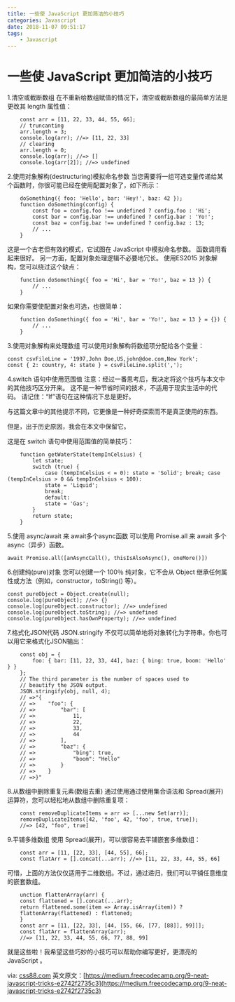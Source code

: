 ```yaml
---
title: 一些使 JavaScript 更加简洁的小技巧
categories: Javascript
date: 2018-11-07 09:51:17
tags:
    - Javascript
---
```


一些使 JavaScript 更加简洁的小技巧
================================================

1.清空或截断数组
在不重新给数组赋值的情况下，清空或截断数组的最简单方法是更改​​其 length 属性值：

```
    const arr = [11, 22, 33, 44, 55, 66];
    // truncanting
    arr.length = 3;
    console.log(arr); //=> [11, 22, 33]
    // clearing
    arr.length = 0;
    console.log(arr); //=> []
    console.log(arr[2]); //=> undefined
```

2.使用对象解构(destructuring)模拟命名参数
当您需要将一组可选变量传递给某个函数时，你很可能已经在使用配置对象了，如下所示：

```
    doSomething({ foo: 'Hello', bar: 'Hey!', baz: 42 });
    function doSomething(config) {
        const foo = config.foo !== undefined ? config.foo : 'Hi';
        const bar = config.bar !== undefined ? config.bar : 'Yo!';
        const baz = config.baz !== undefined ? config.baz : 13;
        // ...
    }
```

这是一个古老但有效的模式，它试图在 JavaScript 中模拟命名参数。 函数调用看起来很好。 另一方面，配置对象处理逻辑不必要地冗长。 使用ES2015 对象解构，您可以绕过这个缺点：

```
    function doSomething({ foo = 'Hi', bar = 'Yo!', baz = 13 }) {
        // ...
    }
```

如果你需要使配置对象也可选，也很简单：

```
    function doSomething({ foo = 'Hi', bar = 'Yo!', baz = 13 } = {}) {
        // ...
    }
```

3.使用对象解构来处理数组
可以使用对象解构将数组项分配给各个变量：

```
const csvFileLine = '1997,John Doe,US,john@doe.com,New York';
const { 2: country, 4: state } = csvFileLine.split(',');
```

4.switch 语句中使用范围值
注意：经过一番思考后，我决定将这个技巧与本文中的其他技巧区分开来。 这不是一种节省时间的技术，不适用于现实生活中的代码。 请记住：“If”语句在这种情况下总是更好。

与这篇文章中的其他提示不同，它更像是一种好奇探索而不是真正使用的东西。

但是，出于历史原因，我会在本文中保留它。

这是在 switch 语句中使用范围值的简单技巧：

```
    function getWaterState(tempInCelsius) {
        let state;
        switch (true) {
            case (tempInCelsius < = 0): state = 'Solid'; break; case (tempInCelsius > 0 && tempInCelsius < 100): 
            state = 'Liquid';
            break;
            default: 
            state = 'Gas';
        }
        return state;
    }
```


5.使用 async/await 来 await多个async函数
可以使用 Promise.all 来 await 多个 async（异步）函数。

```
await Promise.all([anAsyncCall(), thisIsAlsoAsync(), oneMore()])
```

6.创建纯(pure)对象
您可以创建一个 100％ 纯对象，它不会从 Object 继承任何属性或方法（例如，constructor，toString() 等）。

```
const pureObject = Object.create(null);
console.log(pureObject); //=> {}
console.log(pureObject.constructor); //=> undefined
console.log(pureObject.toString); //=> undefined
console.log(pureObject.hasOwnProperty); //=> undefined
```


7.格式化JSON代码
JSON.stringify 不仅可以简单地将对象转化为字符串。你也可以用它来格式化JSON输出：

```
    const obj = { 
        foo: { bar: [11, 22, 33, 44], baz: { bing: true, boom: 'Hello' } } 
    };
    // The third parameter is the number of spaces used to 
    // beautify the JSON output.
    JSON.stringify(obj, null, 4); 
    // =>"{
    // =>    "foo": {
    // =>        "bar": [
    // =>            11,
    // =>            22,
    // =>            33,
    // =>            44
    // =>        ],
    // =>        "baz": {
    // =>            "bing": true,
    // =>            "boom": "Hello"
    // =>        }
    // =>    }
    // =>}"
```

8.从数组中删除重复元素(数组去重)
通过使用通过使用集合语法和 Spread(展开)运算符，您可以轻松地从数组中删除重复项：

```
    const removeDuplicateItems = arr => [...new Set(arr)];
    removeDuplicateItems([42, 'foo', 42, 'foo', true, true]);
    //=> [42, "foo", true]
```


9.平铺多维数组
使用 Spread(展开)，可以很容易去平铺嵌套多维数组：


```
    const arr = [11, [22, 33], [44, 55], 66];
    const flatArr = [].concat(...arr); //=> [11, 22, 33, 44, 55, 66]
```

可惜，上面的方法仅仅适用于二维数组。不过，通过递归，我们可以平铺任意维度的嵌套数组。
    
```
    unction flattenArray(arr) {
    const flattened = [].concat(...arr);
    return flattened.some(item => Array.isArray(item)) ? 
    flattenArray(flattened) : flattened;
    }
    const arr = [11, [22, 33], [44, [55, 66, [77, [88]], 99]]];
    const flatArr = flattenArray(arr); 
    //=> [11, 22, 33, 44, 55, 66, 77, 88, 99]
```

就是这些啦！我希望这些巧妙的小技巧可以帮助你编写更好，更漂亮的 JavaScript 。

via: [css88.com](http://www.css88.com/archives/9868)
英文原文：[https://medium.freecodecamp.org/9-neat-javascript-tricks-e2742f2735c3](https://medium.freecodecamp.org/9-neat-javascript-tricks-e2742f2735c3)